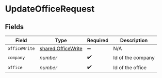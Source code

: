 # UpdateOfficeRequest


## Fields

| Field                                                    | Type                                                     | Required                                                 | Description                                              |
| -------------------------------------------------------- | -------------------------------------------------------- | -------------------------------------------------------- | -------------------------------------------------------- |
| `officeWrite`                                            | [shared.OfficeWrite](../../models/shared/officewrite.md) | :heavy_minus_sign:                                       | N/A                                                      |
| `company`                                                | *number*                                                 | :heavy_check_mark:                                       | Id of the company                                        |
| `office`                                                 | *number*                                                 | :heavy_check_mark:                                       | Id of the office                                         |